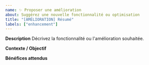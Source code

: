 ```yaml
---
name: ✨ Proposer une amélioration
about: Suggérez une nouvelle fonctionnalité ou optimisation
title: "[AMÉLIORATION] Résumé"
labels: ["enhancement"]
---
```


**Description**
Décrivez la fonctionnalité ou l'amélioration souhaitée.

**Contexte / Objectif**

**Bénéfices attendus**
